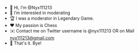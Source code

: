 - 👋 Hi, I’m @Nyx111213
- 👀 I’m interested in moderating
- 🏆 I was a moderator in Legendary Game.
- ❤️ My passion is Chess
- ✉️ Contact me on Twitter username is @nyx111213 OR on Mail nyx111213@gmail.com
- 🤝 That's it. Bye!
